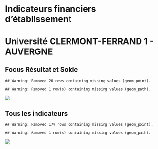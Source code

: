 Indicateurs financiers d’établissement
================

# Université CLERMONT-FERRAND 1 - AUVERGNE

## Focus Résultat et Solde

    ## Warning: Removed 20 rows containing missing values (geom_point).

    ## Warning: Removed 1 row(s) containing missing values (geom_path).

![](université_clermont_ferrand_1___auvergne_files/figure-gfm/etab.focus-1.png)<!-- -->

## Tous les indicateurs

    ## Warning: Removed 174 rows containing missing values (geom_point).

    ## Warning: Removed 1 row(s) containing missing values (geom_path).

![](université_clermont_ferrand_1___auvergne_files/figure-gfm/etab-1.png)<!-- -->
